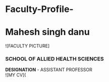 # Faculty-Profile-
# Mahesh singh danu     
![FACULTY PICTURE]  
### SCHOOL OF ALLIED HEALTH SCIENCES  
**DESIGNATION** - ASSISTANT PROFESSOR  
![MY CV](
